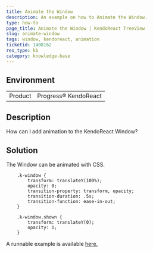 ```yaml
---
title: Animate the Window
description: An example on how to Animate the Window.
type: how-to
page_title: Animate the Window | KendoReact TreeView
slug: animate-window
tags: window, kendoreact, animation
ticketid: 1408162
res_type: kb
category: knowledge-base
---
```


## Environment

<table>
    <tbody>
	    <tr>
	    	<td>Product</td>
	    	<td>Progress® KendoReact</td>
	    </tr>
    </tbody>
</table>


## Description

How can I add animation to the KendoReact Window?

## Solution

The Window can be animated with CSS.

```jsx-no-run
	.k-window {
		transform: translateY(100%);
		opacity: 0;
		transition-property: transform, opacity;
		transition-duration: .5s;
		transition-function: ease-in-out;
	}

	.k-window.shown {
		transform: translateY(0);
		opacity: 1;
	}
```

A runnable example is available [here.](https://stackblitz.com/edit/kendo-react-widnow-animation?file=app/main.jsx)
